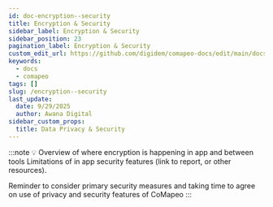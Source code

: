 ```yaml
---
id: doc-encryption--security
title: Encryption & Security
sidebar_label: Encryption & Security
sidebar_position: 23
pagination_label: Encryption & Security
custom_edit_url: https://github.com/digidem/comapeo-docs/edit/main/docs/encryption--security.md
keywords:
  - docs
  - comapeo
tags: []
slug: /encryption--security
last_update:
  date: 9/29/2025
  author: Awana Digital
sidebar_custom_props:
  title: Data Privacy & Security
---
```


:::note 💡
Overview of where encryption is happening in app and between tools
Limitations of in app security features (link to report, or other resources).

Reminder to consider primary security measures and taking time to agree on use of privacy and security features of CoMapeo
:::